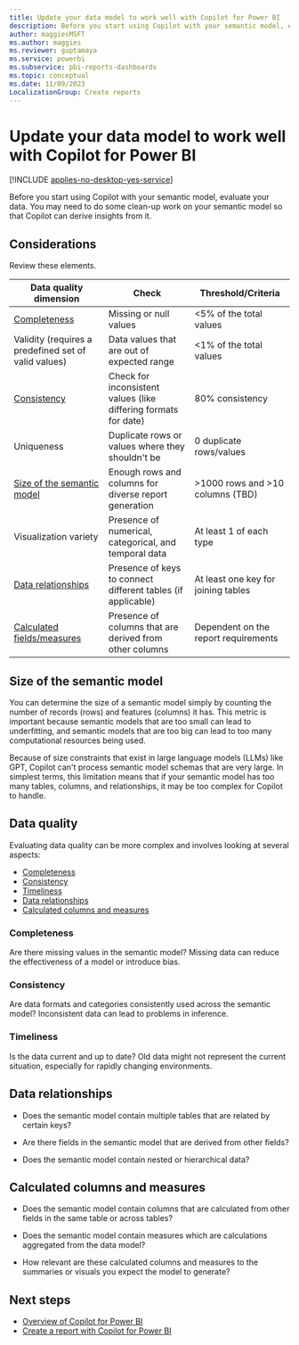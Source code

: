 ```yaml
---
title: Update your data model to work well with Copilot for Power BI
description: Before you start using Copilot with your semantic model, evaluate your data to see if there are ways you can improve its performance.
author: maggiesMSFT
ms.author: maggies
ms.reviewer: guptamaya
ms.service: powerbi
ms.subservice: pbi-reports-dashboards
ms.topic: conceptual
ms.date: 11/09/2023
LocalizationGroup: Create reports
---
```


# Update your data model to work well with Copilot for Power BI

[!INCLUDE [applies-no-desktop-yes-service](../includes/applies-no-desktop-yes-service.md)]

Before you start using Copilot with your semantic model, evaluate your data. You may need to do some clean-up work on your semantic model so that Copilot can derive insights from it.

## Considerations

Review these elements.

| Data quality dimension | Check | Threshold/Criteria  |
|-----|------|------|
| [Completeness](#completeness) | Missing or null values  | <5% of the total values |
| Validity (requires a predefined set of valid values)   | Data values that are out of expected range  | <1% of the total values |
| [Consistency](#consistency) | Check for inconsistent values (like differing formats for date)  | 80% consistency  |
| Uniqueness | Duplicate rows or values where they shouldn't be  | 0 duplicate rows/values |
| [Size of the semantic model ](#size-of-the-semantic-model)| Enough rows and columns for diverse report generation | >1000 rows and >10 columns (TBD)  |
| Visualization variety  | Presence of numerical, categorical, and temporal data | At least 1 of each type |
| [Data relationships](#data-relationships) | Presence of keys to connect different tables (if applicable) | At least one key for joining tables |
| [Calculated fields/measures](#calculated-columns-and-measures)  | Presence of columns that are derived from other columns | Dependent on the report requirements  |

## Size of the semantic model 

You can determine the size of a semantic model simply by counting the number of records (rows) and features (columns) it has. This metric is important because semantic models that are too small can lead to underfitting, and semantic models that are too big can lead to too many computational resources being used.

Because of size constraints that exist in large language models (LLMs) like GPT, Copilot can't process semantic model schemas that are very large. In simplest terms, this limitation means that if your semantic model has too many tables, columns, and relationships, it may be too complex for Copilot to handle.

## Data quality

Evaluating data quality can be more complex and involves looking at several aspects:

- [Completeness](#completeness)
- [Consistency](#consistency)
- [Timeliness](#timeliness)
- [Data relationships](#data-relationships)
- [Calculated columns and measures](#calculated-columns-and-measures) 

### Completeness 

Are there missing values in the semantic model? Missing data can reduce the effectiveness of a model or introduce bias. 

### Consistency 

Are data formats and categories consistently used across the semantic model? Inconsistent data can lead to problems in inference. 

### Timeliness 

Is the data current and up to date? Old data might not represent the current situation, especially for rapidly changing environments. 

## Data relationships

- Does the semantic model contain multiple tables that are related by certain keys? 

- Are there fields in the semantic model that are derived from other fields? 

- Does the semantic model contain nested or hierarchical data? 

## Calculated columns and measures  

- Does the semantic model contain columns that are calculated from other fields in the same table or across tables? 

- Does the semantic model contain measures which are calculations aggregated from the data model? 

- How relevant are these calculated columns and measures to the summaries or visuals you expect the model to generate? 

## Next steps

- [Overview of Copilot for Power BI](copilot-introduction.md)
- [Create a report with Copilot for Power BI](copilot-create-report.md)